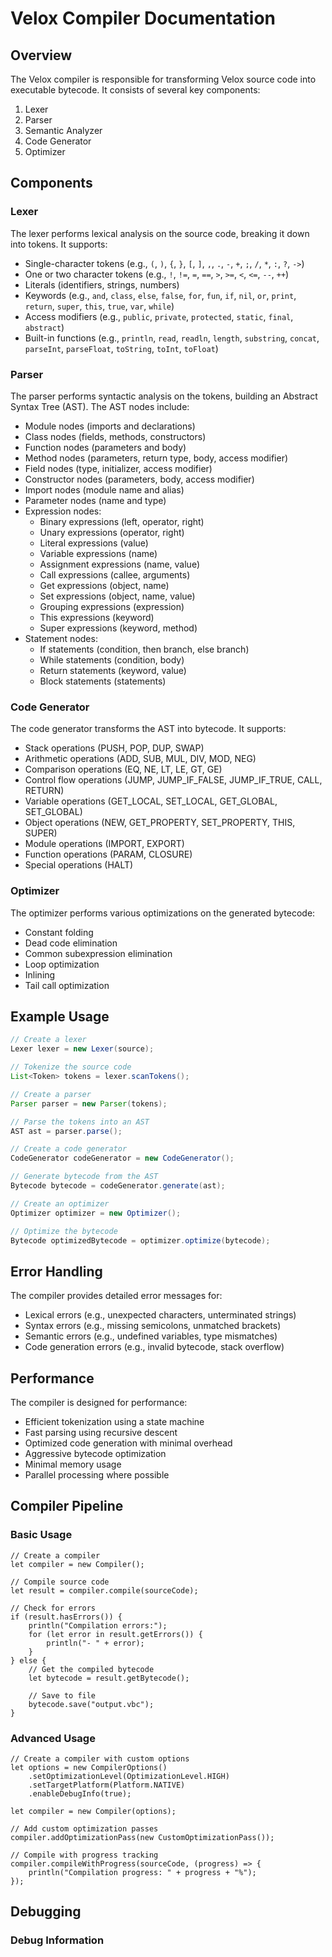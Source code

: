 # Velox Compiler Documentation

## Overview

The Velox compiler is responsible for transforming Velox source code into executable bytecode. It consists of several key components:

1. Lexer
2. Parser
3. Semantic Analyzer
4. Code Generator
5. Optimizer

## Components

### Lexer

The lexer performs lexical analysis on the source code, breaking it down into tokens. It supports:

- Single-character tokens (e.g., `(`, `)`, `{`, `}`, `[`, `]`, `,`, `.`, `-`, `+`, `;`, `/`, `*`, `:`, `?`, `->`)
- One or two character tokens (e.g., `!`, `!=`, `=`, `==`, `>`, `>=`, `<`, `<=`, `--`, `++`)
- Literals (identifiers, strings, numbers)
- Keywords (e.g., `and`, `class`, `else`, `false`, `for`, `fun`, `if`, `nil`, `or`, `print`, `return`, `super`, `this`, `true`, `var`, `while`)
- Access modifiers (e.g., `public`, `private`, `protected`, `static`, `final`, `abstract`)
- Built-in functions (e.g., `println`, `read`, `readln`, `length`, `substring`, `concat`, `parseInt`, `parseFloat`, `toString`, `toInt`, `toFloat`)

### Parser

The parser performs syntactic analysis on the tokens, building an Abstract Syntax Tree (AST). The AST nodes include:

- Module nodes (imports and declarations)
- Class nodes (fields, methods, constructors)
- Function nodes (parameters and body)
- Method nodes (parameters, return type, body, access modifier)
- Field nodes (type, initializer, access modifier)
- Constructor nodes (parameters, body, access modifier)
- Import nodes (module name and alias)
- Parameter nodes (name and type)
- Expression nodes:
  - Binary expressions (left, operator, right)
  - Unary expressions (operator, right)
  - Literal expressions (value)
  - Variable expressions (name)
  - Assignment expressions (name, value)
  - Call expressions (callee, arguments)
  - Get expressions (object, name)
  - Set expressions (object, name, value)
  - Grouping expressions (expression)
  - This expressions (keyword)
  - Super expressions (keyword, method)
- Statement nodes:
  - If statements (condition, then branch, else branch)
  - While statements (condition, body)
  - Return statements (keyword, value)
  - Block statements (statements)

### Code Generator

The code generator transforms the AST into bytecode. It supports:

- Stack operations (PUSH, POP, DUP, SWAP)
- Arithmetic operations (ADD, SUB, MUL, DIV, MOD, NEG)
- Comparison operations (EQ, NE, LT, LE, GT, GE)
- Control flow operations (JUMP, JUMP_IF_FALSE, JUMP_IF_TRUE, CALL, RETURN)
- Variable operations (GET_LOCAL, SET_LOCAL, GET_GLOBAL, SET_GLOBAL)
- Object operations (NEW, GET_PROPERTY, SET_PROPERTY, THIS, SUPER)
- Module operations (IMPORT, EXPORT)
- Function operations (PARAM, CLOSURE)
- Special operations (HALT)

### Optimizer

The optimizer performs various optimizations on the generated bytecode:

- Constant folding
- Dead code elimination
- Common subexpression elimination
- Loop optimization
- Inlining
- Tail call optimization

## Example Usage

```java
// Create a lexer
Lexer lexer = new Lexer(source);

// Tokenize the source code
List<Token> tokens = lexer.scanTokens();

// Create a parser
Parser parser = new Parser(tokens);

// Parse the tokens into an AST
AST ast = parser.parse();

// Create a code generator
CodeGenerator codeGenerator = new CodeGenerator();

// Generate bytecode from the AST
Bytecode bytecode = codeGenerator.generate(ast);

// Create an optimizer
Optimizer optimizer = new Optimizer();

// Optimize the bytecode
Bytecode optimizedBytecode = optimizer.optimize(bytecode);
```

## Error Handling

The compiler provides detailed error messages for:

- Lexical errors (e.g., unexpected characters, unterminated strings)
- Syntax errors (e.g., missing semicolons, unmatched brackets)
- Semantic errors (e.g., undefined variables, type mismatches)
- Code generation errors (e.g., invalid bytecode, stack overflow)

## Performance

The compiler is designed for performance:

- Efficient tokenization using a state machine
- Fast parsing using recursive descent
- Optimized code generation with minimal overhead
- Aggressive bytecode optimization
- Minimal memory usage
- Parallel processing where possible

## Compiler Pipeline

### Basic Usage

```velox
// Create a compiler
let compiler = new Compiler();

// Compile source code
let result = compiler.compile(sourceCode);

// Check for errors
if (result.hasErrors()) {
    println("Compilation errors:");
    for (let error in result.getErrors()) {
        println("- " + error);
    }
} else {
    // Get the compiled bytecode
    let bytecode = result.getBytecode();
    
    // Save to file
    bytecode.save("output.vbc");
}
```

### Advanced Usage

```velox
// Create a compiler with custom options
let options = new CompilerOptions()
    .setOptimizationLevel(OptimizationLevel.HIGH)
    .setTargetPlatform(Platform.NATIVE)
    .enableDebugInfo(true);

let compiler = new Compiler(options);

// Add custom optimization passes
compiler.addOptimizationPass(new CustomOptimizationPass());

// Compile with progress tracking
compiler.compileWithProgress(sourceCode, (progress) => {
    println("Compilation progress: " + progress + "%");
});
```

## Debugging

### Debug Information

```